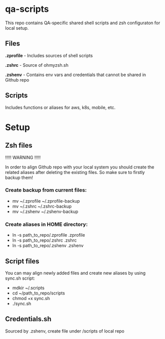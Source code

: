 # qa-scripts

This repo contains QA-specific shared shell scripts and zsh configuraton for local setup.


## Files

**.zprofile** - Includes sources of shell scripts

**.zshrc** - Source of ohmyzsh.sh

**.zshenv** - Contains env vars and credentials that cannot be shared in Github repo

## Scripts

Includes functions or aliases for aws, k8s, mobile, etc.


# Setup
## Zsh files
!!!!! WARNING !!!!!

In order to align Github repo with your local system you should create the related aliases after deleting the existing files. 
So make sure to firstly backup them!

### Create backup from current files:
* mv ~/.zprofile ~/.zprofile-backup
* mv ~/.zshrc ~/.zshrc-backup
* mv ~/.zshenv ~/.zshenv-backup

### Create aliases in HOME directory:
* ln -s path_to_repo/.zprofile .zprofile
* ln -s path_to_repo/.zshrc .zshrc
* ln -s path_to_repo/.zshenv .zshenv


## Script files

You can may align newly added files and create new aliases by using sync.sh script:

* mdkir ~/.scripts
* cd ~/path_to_repo/scripts
* chmod +x sync.sh
* ./sync.sh


## Credentials.sh
Sourced by .zshenv, create file under /scripts of local repo
